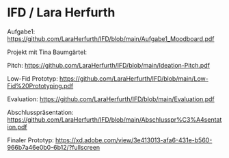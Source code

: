 # IFD / Lara Herfurth

Aufgabe1: https://github.com/LaraHerfurth/IFD/blob/main/Aufgabe1_Moodboard.pdf 



Projekt mit Tina Baumgärtel:

Pitch: https://github.com/LaraHerfurth/IFD/blob/main/Ideation-Pitch.pdf

Low-Fid Prototyp: https://github.com/LaraHerfurth/IFD/blob/main/Low-Fid%20Prototyping.pdf

Evaluation: https://github.com/LaraHerfurth/IFD/blob/main/Evaluation.pdf

Abschlusspräsentation: https://github.com/LaraHerfurth/IFD/blob/main/Abschlusspr%C3%A4sentation.pdf

Finaler Prototyp: https://xd.adobe.com/view/3e413013-afa6-431e-b560-966b7a46e0b0-6b12/?fullscreen
